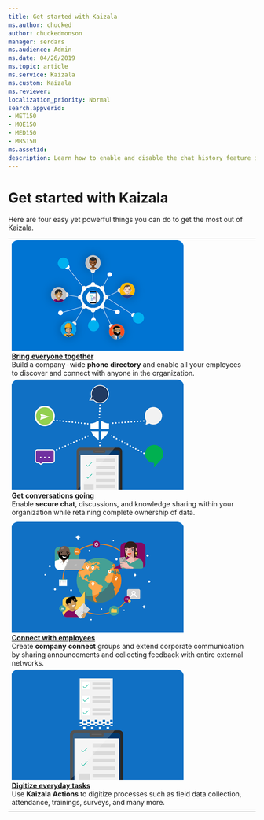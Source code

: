 ```yaml
---
title: Get started with Kaizala
ms.author: chucked
author: chuckedmonson
manager: serdars
ms.audience: Admin
ms.date: 04/26/2019
ms.topic: article
ms.service: Kaizala
ms.custom: Kaizala
ms.reviewer: 
localization_priority: Normal
search.appverid:
- MET150
- MOE150
- MED150
- MBS150
ms.assetid: 
description: Learn how to enable and disable the chat history feature in Kaizala.
---
```


# Get started with Kaizala

Here are four easy yet powerful things you can do to get the most out of Kaizala.


|                         |                          |
|-------------------------|--------------------------|
|![Image of Bring Everyone Together](media/bring-everyone-together.png) <br> **[Bring everyone together](bring-everyone-together.md)** <br> Build a company-wide **phone directory** and enable all your employees to discover and connect with anyone in the organization. <br>
|![Image of Get Conversations Going](media/get-conversations-going.png) <br> **[Get conversations going](get-conversations-going.md)** <br> Enable **secure chat**, discussions, and knowledge sharing within your organization while retaining complete ownership of data.
     |
|![Image of Connect with Employees](media/connect-with-employees.png) <br> **[Connect with employees](connect-with-employees.md)** <br> Create **company connect** groups and extend corporate communication by sharing announcements and collecting feedback with entire external networks. 
 |![Image of Digitize Everyday Tasks](media/digitize-everyday-tasks.png) <br> **[Digitize everyday tasks](digitize-tasks.md)** <br> Use **Kaizala Actions** to digitize processes such as field data collection, attendance, trainings, surveys, and many more.
     |





